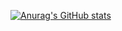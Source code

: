 [![Anurag's GitHub stats](https://github-readme-stats.vercel.app/api?username=SourVoice&show_icons=true)](https://github.com/anuraghazra/github-readme-stats)
